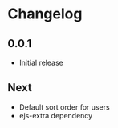 # Changelog

## 0.0.1

* Initial release

## Next

* Default sort order for users
* ejs-extra dependency
